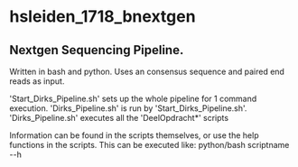# hsleiden_1718_bnextgen

## Nextgen Sequencing Pipeline.

Written in bash and python.
Uses an consensus sequence and paired end reads as input.

'Start_Dirks_Pipeline.sh' sets up the whole pipeline for 1 command execution.
'Dirks_Pipeline.sh' is run by 'Start_Dirks_Pipeline.sh'.
'Dirks_Pipeline.sh' executes all the 'DeelOpdracht*' scripts

Information can be found in the scripts themselves, or use the help functions in the scripts.
This can be executed like:
python/bash scriptname --h
